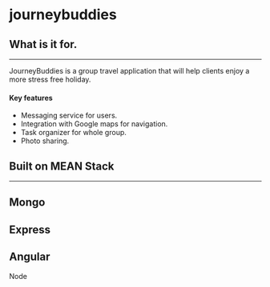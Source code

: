 # journeybuddies

## What is it for.
---
JourneyBuddies is a group travel application that will
help clients enjoy a more stress free holiday.
#### Key features
* Messaging service for users.
* Integration with Google maps for navigation.
* Task organizer for whole group.
* Photo sharing.

## Built on MEAN Stack
---
Mongo
---
Express
---
Angular
---
Node
